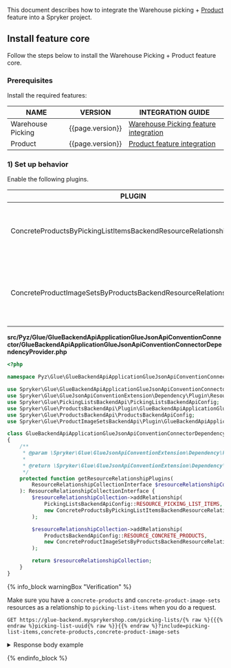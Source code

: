 


This document describes how to integrate the Warehouse picking + [Product](/docs/pbc/all/product-information-management/{{page.version}}/base-shop/feature-overviews/product-feature-overview/product-feature-overview.html) feature into a Spryker project.

## Install feature core

Follow the steps below to install the Warehouse Picking + Product feature core.

### Prerequisites

Install the required features:

| NAME              | VERSION          | INTEGRATION GUIDE                                                                                                                                                 |
|-------------------|------------------|-------------------------------------------------------------------------------------------------------------------------------------------------------------------|
| Warehouse Picking | {{page.version}} | [Warehouse Picking feature integration](/docs/pbc/all/install-features/{{page.version}}/install-the-warehouse-picking-feature.html)                    |
| Product           | {{page.version}} | [Product feature integration](/docs/pbc/all/product-information-management/{{page.version}}/base-shop/install-and-upgrade/install-features/install-the-product-feature.html) |

### 1) Set up behavior

Enable the following plugins.

| PLUGIN                                                              | SPECIFICATION                                                                                    | PREREQUISITES | NAMESPACE                                                                                              |
|---------------------------------------------------------------------|--------------------------------------------------------------------------------------------------|---------------|--------------------------------------------------------------------------------------------------------|
| ConcreteProductsByPickingListItemsBackendResourceRelationshipPlugin | Adds `concrete-products` resources as a relationship to `picking-list-items` resources.          |               | Spryker\Glue\ProductsBackendApi\Plugin\GlueBackendApiApplicationGlueJsonApiConventionConnector         |
| ConcreteProductImageSetsByProductsBackendResourceRelationshipPlugin | Adds `concrete-product-image-sets` resources as a relationship to `concrete-products` resources. |               | Spryker\Glue\ProductImageSetsBackendApi\Plugin\GlueBackendApiApplicationGlueJsonApiConventionConnector |

**src/Pyz/Glue/GlueBackendApiApplicationGlueJsonApiConventionConnector/GlueBackendApiApplicationGlueJsonApiConventionConnectorDependencyProvider.php**

```php
<?php

namespace Pyz\Glue\GlueBackendApiApplicationGlueJsonApiConventionConnector;

use Spryker\Glue\GlueBackendApiApplicationGlueJsonApiConventionConnector\GlueBackendApiApplicationGlueJsonApiConventionConnectorDependencyProvider as SprykerGlueBackendApiApplicationGlueJsonApiConventionConnectorDependencyProvider;
use Spryker\Glue\GlueJsonApiConventionExtension\Dependency\Plugin\ResourceRelationshipCollectionInterface;
use Spryker\Glue\PickingListsBackendApi\PickingListsBackendApiConfig;
use Spryker\Glue\ProductsBackendApi\Plugin\GlueBackendApiApplicationGlueJsonApiConventionConnector\ConcreteProductsByPickingListItemsBackendResourceRelationshipPlugin;
use Spryker\Glue\ProductsBackendApi\ProductsBackendApiConfig;
use Spryker\Glue\ProductImageSetsBackendApi\Plugin\GlueBackendApiApplicationGlueJsonApiConventionConnector\ConcreteProductImageSetsByProductsBackendResourceRelationshipPlugin;

class GlueBackendApiApplicationGlueJsonApiConventionConnectorDependencyProvider extends SprykerGlueBackendApiApplicationGlueJsonApiConventionConnectorDependencyProvider
{
    /**
     * @param \Spryker\Glue\GlueJsonApiConventionExtension\Dependency\Plugin\ResourceRelationshipCollectionInterface $resourceRelationshipCollection
     *
     * @return \Spryker\Glue\GlueJsonApiConventionExtension\Dependency\Plugin\ResourceRelationshipCollectionInterface
     */
    protected function getResourceRelationshipPlugins(
        ResourceRelationshipCollectionInterface $resourceRelationshipCollection,
    ): ResourceRelationshipCollectionInterface {
        $resourceRelationshipCollection->addRelationship(
            PickingListsBackendApiConfig::RESOURCE_PICKING_LIST_ITEMS,
            new ConcreteProductsByPickingListItemsBackendResourceRelationshipPlugin(),
        );

        $resourceRelationshipCollection->addRelationship(
            ProductsBackendApiConfig::RESOURCE_CONCRETE_PRODUCTS,
            new ConcreteProductImageSetsByProductsBackendResourceRelationshipPlugin(),
        );

        return $resourceRelationshipCollection;
    }
}


```

{% info_block warningBox "Verification" %}

Make sure you have a `concrete-products` and `concrete-product-image-sets` resources as a relationship to `picking-list-items` when you do a request.

`GET https://glue-backend.mysprykershop.com/picking-lists/{% raw %}{{{% endraw %}picking-list-uuid{% raw %}}{{% endraw %}?include=picking-list-items,concrete-products,concrete-product-image-sets`
<details>
  <summary markdown='span'>Response body example</summary>
```json
{
    "data": [
        {
            "id": "910a4d20-59a3-5c49-808e-aa7038a59313",
            "type": "picking-lists",
            "attributes": {
                "status": "ready-for-picking",
                "createdAt": "2023-10-27 13:00:32.000000",
                "updatedAt": "2023-10-27 13:00:32.000000"
            },
            "relationships": {
                "picking-list-items": {
                    "data": [
                        {
                            "id": "9ac9fd06-f491-506e-b302-0b166786d91c",
                            "type": "picking-list-items"
                        },
                        {
                            "id": "54a264b8-dc2b-5a0e-9a78-ae7138e9d0b5",
                            "type": "picking-list-items"
                        }
                    ]
                }
            },
            "links": {
                "self": "https://glue-backend.mysprykershop.com/picking-lists/910a4d20-59a3-5c49-808e-aa7038a59313?include=picking-list-items,concrete-products,concrete-product-image-sets"
            }
        }
    ],
    "links": {
        "self": "https://glue-backend.mysprykershop.com/picking-lists?include=picking-list-items,concrete-products,concrete-product-image-sets"
    },
    "included": [
        {
            "id": "091_25873091",
            "type": "concrete-product-image-sets",
            "attributes": {
                "imageSets": [
                    {
                        "name": "default",
                        "locale": "de_DE",
                        "images": [
                            {
                                "externalUrlLarge": "https://images.icecat.biz/img/norm/high/25873091-2214.jpg",
                                "externalUrlSmall": "https://images.icecat.biz/img/norm/medium/25873091-2214.jpg"
                            }
                        ]
                    },
                    {
                        "name": "default",
                        "locale": "en_US",
                        "images": [
                            {
                                "externalUrlLarge": "https://images.icecat.biz/img/norm/high/25873091-2214.jpg",
                                "externalUrlSmall": "https://images.icecat.biz/img/norm/medium/25873091-2214.jpg"
                            }
                        ]
                    }
                ]
            },
            "links": {
                "self": "https://glue-backend.mysprykershop.com/concrete-product-image-sets/091_25873091?include=picking-list-items,concrete-products,concrete-product-image-sets"
            }
        },
        {
            "id": "091_25873091",
            "type": "concrete-products",
            "attributes": {
                "sku": "091_25873091",
                "isQuantitySplittable": true,
                "isActive": true,
                "localizedAttributes": [
                    {
                        "locale": {
                            "locale_name": "de_DE",
                            "id_locale": 46,
                            "name": null,
                            "is_active": true
                        },
                        "name": "Sony SmartWatch 3",
                        "description": "Gear S2 X Atelier Mendini In einer wunderbaren Partnerschaft bringt Alessandro Mendini seinen Geschmack, Humor und Farbsinn in die Gestaltung der Gear S2 ein. Das Ergebnis ist eine Reihe von Zifferblättern und Armbändern, die Ihren persönlichen Stil zum Ausdruck bringen. Die wesentlichen Smartphone-Funktionen sind mit einer einfachen Drehung an der Gear S2 verfügbar. Drehen Sie leicht an der Blende, um lange E-Mails zu durchblättern, eine Karte zu vergrössern oder bei der Musikwiedergabe ein Stück zu überspringen. Mit jeder Drehung wird das Leben noch interessanter und bunter. Mit der Gear S2 können Sie sich sehr leicht um Ihre Gesundheit kümmern. Verfolgen Sie Ihre täglichen Aktivitäten, Ihren Puls und Ihren Wasserkonsum verglichen mit Ihrem Koffeinkonsum. Bleiben Sie fit mit zeitgerechten motivierenden Botschaften. Bleiben Sie auf dem Laufenden und fit. Und wenn es Zeit ist, die Smartwatch wieder aufzuladen, stellen Sie sie einfach auf eine drahtlose Ladestation.",
                        "isSearchable": true,
                        "attributes": {
                            "color": "Weiß"
                        }
                    },
                    {
                        "locale": {
                            "locale_name": "en_US",
                            "id_locale": 66,
                            "name": null,
                            "is_active": true
                        },
                        "name": "Sony SmartWatch 3",
                        "description": "The way you like it Whatever your lifestyle SmartWatch 3 SWR50 can be made to suit it. You can choose from a range of wrist straps – formal, sophisticated, casual, vibrant colours and fitness style, all made from the finest materials. Designed to perform and impress, this smartphone watch delivers a groundbreaking combination of technology and style. Downloadable apps let you customise your SmartWatch 3 SWR50 and how you use it.         Tell SmartWatch 3 SWR50 smartphone watch what you want and it will do it. Search. Command. Find.",
                        "isSearchable": true,
                        "attributes": {
                            "color": "White"
                        }
                    }
                ],
                "imageSets": [
                    {
                        "name": "default",
                        "locale": {
                            "locale_name": "de_DE",
                            "id_locale": 46,
                            "name": null,
                            "is_active": true
                        },
                        "images": []
                    },
                    {
                        "name": "default",
                        "locale": {
                            "locale_name": "en_US",
                            "id_locale": 66,
                            "name": null,
                            "is_active": true
                        },
                        "images": []
                    }
                ]
            },
            "relationships": {
                "concrete-product-image-sets": {
                    "data": [
                        {
                            "id": "091_25873091",
                            "type": "concrete-product-image-sets"
                        }
                    ]
                }
            },
            "links": {
                "self": "https://glue-backend.mysprykershop.com/concrete-products/091_25873091?include=picking-list-items,concrete-products,concrete-product-image-sets"
            }
        },
        {
            "id": "9ac9fd06-f491-506e-b302-0b166786d91c",
            "type": "picking-list-items",
            "attributes": {
                "quantity": 1,
                "numberOfPicked": 0,
                "numberOfNotPicked": 0,
                "orderItem": {
                    "uuid": "120b7a51-69e4-54b9-96a6-3b5eab0dfe7a",
                    "sku": "091_25873091",
                    "quantity": 1,
                    "name": "Sony SmartWatch 3",
                    "amountSalesUnit": null,
                    "amount": null
                }
            },
            "relationships": {
                "concrete-products": {
                    "data": [
                        {
                            "id": "091_25873091",
                            "type": "concrete-products"
                        }
                    ]
                }
            },
            "links": {
                "self": "https://glue-backend.mysprykershop.com/picking-list-items/9ac9fd06-f491-506e-b302-0b166786d91c?include=picking-list-items,concrete-products,concrete-product-image-sets"
            }
        },
        {
            "id": "066_23294028",
            "type": "concrete-product-image-sets",
            "attributes": {
                "imageSets": [
                    {
                        "name": "default",
                        "locale": "de_DE",
                        "images": [
                            {
                                "externalUrlLarge": "https://images.icecat.biz/img/gallery/23294028_3275.jpg",
                                "externalUrlSmall": "https://images.icecat.biz/img/gallery_mediums/23294028_3275.jpg"
                            }
                        ]
                    },
                    {
                        "name": "default",
                        "locale": "en_US",
                        "images": [
                            {
                                "externalUrlLarge": "https://images.icecat.biz/img/gallery/23294028_3275.jpg",
                                "externalUrlSmall": "https://images.icecat.biz/img/gallery_mediums/23294028_3275.jpg"
                            }
                        ]
                    }
                ]
            },
            "links": {
                "self": "https://glue-backend.mysprykershop.com/concrete-product-image-sets/066_23294028?include=picking-list-items,concrete-products,concrete-product-image-sets"
            }
        },
        {
            "id": "066_23294028",
            "type": "concrete-products",
            "attributes": {
                "sku": "066_23294028",
                "isQuantitySplittable": true,
                "isActive": true,
                "localizedAttributes": [
                    {
                        "locale": {
                            "locale_name": "de_DE",
                            "id_locale": 46,
                            "name": null,
                            "is_active": true
                        },
                        "name": "Samsung Galaxy S5 mini",
                        "description": "Ein Kunstwerk Das 5-Zoll-Display des Liquid Jade ist ein ansprechender Anblick. Die HD-Auflösung in Kombination mit der IPS1-Technologie verleiht Videos, Bildern und Web-Inhalten noch mehr Leben. Außerdem lässt das Zero Air Gap-Design alle Bilder gut aussehen – auch bei Sonnenlicht. Der Name sagt alles: ein Smartphone, das ist so schön ist wie Jade. Dank der 7,5 mm flachen und geschwungenen, ergonomischen Oberflächen liegt das Liquid Jade angenehm in der Hand. Die geschwungene Corning® Gorilla® Glass-Display unterstreicht die robuste und doch ansprechende Bauweise des Liquid Jade.",
                        "isSearchable": true,
                        "attributes": {
                            "color": "Blau"
                        }
                    },
                    {
                        "locale": {
                            "locale_name": "en_US",
                            "id_locale": 66,
                            "name": null,
                            "is_active": true
                        },
                        "name": "Samsung Galaxy S5 mini",
                        "description": "Galaxy S5 mini continues Samsung design legacy and flagship experience Outfitted with a 4.5-inch HD Super AMOLED display, the Galaxy S5 mini delivers a wide and vivid viewing experience, and its compact size provides users with additional comfort, allowing for easy operation with only one hand. Like the Galaxy S5, the Galaxy S5 mini features a unique perforated pattern on the back cover creating a modern and sleek look, along with a premium, soft touch grip. The Galaxy S5 mini enables users to enjoy the same flagship experience as the Galaxy S5 with innovative features including IP67 certification, Ultra Power Saving Mode, a heart rate monitor, fingerprint scanner, and connectivity with the latest Samsung wearable devices.The Galaxy S5 mini comes equipped with a powerful Quad Core 1.4 GHz processor and 1.5GM RAM for seamless multi-tasking, faster webpage loading, softer UI transition, and quick power up. The high-resolution 8MP camera delivers crisp and clear photos and videos, while the Galaxy S5 mini’s support of LTE Category 4 provides users with ultra-fast downloads of movies and games on-the-go. ",
                        "isSearchable": true,
                        "attributes": {
                            "color": "Blue"
                        }
                    }
                ],
                "imageSets": [
                    {
                        "name": "default",
                        "locale": {
                            "locale_name": "de_DE",
                            "id_locale": 46,
                            "name": null,
                            "is_active": true
                        },
                        "images": []
                    },
                    {
                        "name": "default",
                        "locale": {
                            "locale_name": "en_US",
                            "id_locale": 66,
                            "name": null,
                            "is_active": true
                        },
                        "images": []
                    }
                ]
            },
            "relationships": {
                "concrete-product-image-sets": {
                    "data": [
                        {
                            "id": "066_23294028",
                            "type": "concrete-product-image-sets"
                        }
                    ]
                }
            },
            "links": {
                "self": "https://glue-backend.mysprykershop.com/concrete-products/066_23294028?include=picking-list-items,concrete-products,concrete-product-image-sets"
            }
        },
        {
            "id": "54a264b8-dc2b-5a0e-9a78-ae7138e9d0b5",
            "type": "picking-list-items",
            "attributes": {
                "quantity": 1,
                "numberOfPicked": 0,
                "numberOfNotPicked": 0,
                "orderItem": {
                    "uuid": "14d86bb2-ea23-57ed-904c-eecc63ef10ac",
                    "sku": "066_23294028",
                    "quantity": 1,
                    "name": "Samsung Galaxy S5 mini",
                    "amountSalesUnit": null,
                    "amount": null
                }
            },
            "relationships": {
                "concrete-products": {
                    "data": [
                        {
                            "id": "066_23294028",
                            "type": "concrete-products"
                        }
                    ]
                }
            },
            "links": {
                "self": "https://glue-backend.mysprykershop.com/picking-list-items/54a264b8-dc2b-5a0e-9a78-ae7138e9d0b5?include=picking-list-items,concrete-products,concrete-product-image-sets"
            }
        }
    ]
}
```
</details>

{% endinfo_block %}
